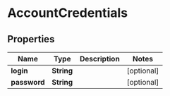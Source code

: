 
# AccountCredentials

## Properties
Name | Type | Description | Notes
------------ | ------------- | ------------- | -------------
**login** | **String** |  |  [optional]
**password** | **String** |  |  [optional]



